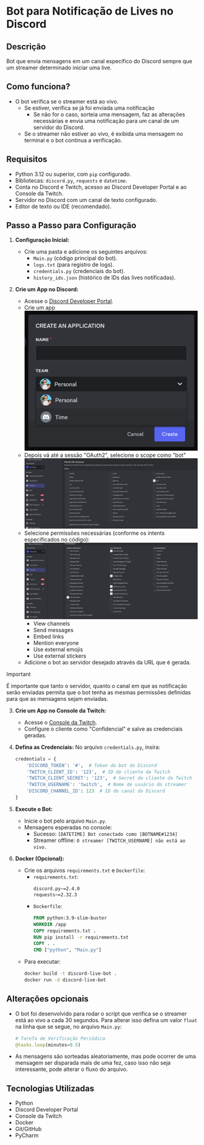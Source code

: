 # Bot para Notificação de Lives no Discord

## Descrição

Bot que envia mensagens em um canal específico do Discord sempre que um streamer determinado iniciar uma live.

## Como funciona?

- O bot verifica se o streamer está ao vivo.
  - Se estiver, verifica se já foi enviada uma notificação
    - Se não for o caso, sorteia uma mensagem, faz as alterações necessárias e envia uma notificação para um canal de um servidor do Discord.
  - Se o streamer não estiver ao vivo, é exibida uma mensagem no terminal e o bot continua a verificação.

## Requisitos

- Python 3.12 ou superior, com `pip` configurado.
- Bibliotecas: `discord.py`, `requests` e `datetime`.
- Conta no Discord e Twitch, acesso ao Discord Developer Portal e ao Console da Twitch.
- Servidor no Discord com um canal de texto configurado.
- Editor de texto ou IDE (recomendado).

## Passo a Passo para Configuração

1. **Configuração Inicial:**
   - Crie uma pasta e adicione os seguintes arquivos:
     - `Main.py` (código principal do bot).
     - `logs.txt` (para registro de logs).
     - `credentials.py` (credenciais do bot).
     - `history_ids.json` (histórico de IDs das lives notificadas).

2. **Crie um App no Discord:**
   - Acesse o [Discord Developer Portal](https://discord.com/developers/applications). 
   - Crie um app
      ![Captura de tela do modal de criar uma aplicação no Discord](tutorial/images/create-app.png)
   - Depois vá até a sessão "OAuth2", selecione o scope como "bot"
     ![Captura de tela do portal de desenvolvedores do Discord](tutorial/images/oauth2-scopes.png)
   - Selecione permissões necessárias (conforme os intents especificados no código):
   ![Captura de tela do portal de desenvolvedores do Discord](tutorial/images/oauth2-permissions.png)   
     - View channels
     - Send messages
     - Embed links
     - Mention everyone
     - Use external emojis
     - Use external stickers
   - Adicione o bot ao servidor desejado através da URL que é gerada.
  > [!IMPORTANT]
  > É importante que tanto o servidor, quanto o canal em que as notificação serão enviadas permita que o bot tenha as mesmas permissões definidas para que as mensagens sejam enviadas.  

3. **Crie um App no Console da Twitch:**
   - Acesse o [Console da Twitch](https://dev.twitch.tv/docs/authentication/register-app/).
   - Configure o cliente como "Confidencial" e salve as credenciais geradas.

4. **Defina as Credenciais:**
   No arquivo `credentials.py`, insira:
   ```python
   credentials = {
       'DISCORD_TOKEN': '#',  # Token do bot do Discord
       'TWITCH_CLIENT_ID': '123',  # ID do cliente da Twitch
       'TWITCH_CLIENT_SECRET': '123',  # Secret do cliente da Twitch
       'TWITCH_USERNAME': 'twitch',  # Nome de usuário do streamer
       'DISCORD_CHANNEL_ID': 123  # ID do canal do Discord
   }
   ```

5. **Execute o Bot:**
   - Inicie o bot pelo arquivo `Main.py`.
   - Mensagens esperadas no console:
     - Sucesso: `[DATETIME] Bot conectado como [BOTNAME#1234]`
     - Streamer offline: `O streamer [TWITCH_USERNAME] não está ao vivo.`

6. **Docker (Opcional):**
   - Crie os arquivos `requirements.txt` e `Dockerfile`:
     - `requirements.txt`:
       ```
       discord.py~=2.4.0
       requests~=2.32.3
       ```
     - `Dockerfile`:
       ```Dockerfile
       FROM python:3.9-slim-buster
       WORKDIR /app
       COPY requirements.txt .
       RUN pip install -r requirements.txt
       COPY . .
       CMD ["python", "Main.py"]
       ```
   - Para executar:
     ```bash
     docker build -t discord-live-bot .
     docker run -d discord-live-bot
     ```

## Alterações opcionais

- O bot foi desenvolvido para rodar o script que verifica se o streamer está ao vivo a cada 30 segundos. Para alterar isso defina um valor `float` na linha que se segue, no arquivo `Main.py`:
  ```python
  # Tarefa de Verificação Periódica
  @tasks.loop(minutes=0.5)
  ```
  
- As mensagens são sorteadas aleatoriamente, mas pode ocorrer de uma mensagem ser disparada mais de uma fez, caso isso não seja interessante, pode alterar o fluxo do arquivo.

## Tecnologias Utilizadas

- Python
- Discord Developer Portal
- Console da Twitch
- Docker
- Git/GitHub
- PyCharm

